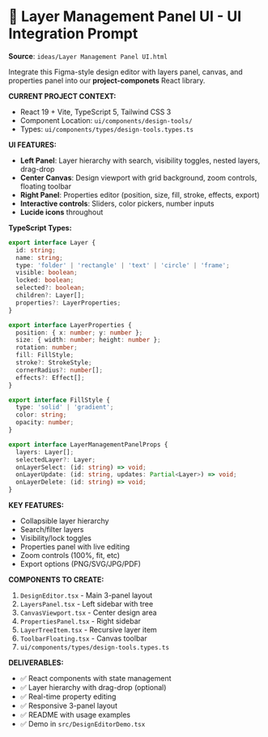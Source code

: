 # 🎯 Layer Management Panel UI - UI Integration Prompt

**Source**: `ideas/Layer Management Panel UI.html`

Integrate this Figma-style design editor with layers panel, canvas, and properties panel into our **project-componets** React library.

**CURRENT PROJECT CONTEXT:**
- React 19 + Vite, TypeScript 5, Tailwind CSS 3
- Component Location: `ui/components/design-tools/`
- Types: `ui/components/types/design-tools.types.ts`

**UI FEATURES:**
- **Left Panel**: Layer hierarchy with search, visibility toggles, nested layers, drag-drop
- **Center Canvas**: Design viewport with grid background, zoom controls, floating toolbar
- **Right Panel**: Properties editor (position, size, fill, stroke, effects, export)
- **Interactive controls**: Sliders, color pickers, number inputs
- **Lucide icons** throughout

**TypeScript Types:**
```typescript
export interface Layer {
  id: string;
  name: string;
  type: 'folder' | 'rectangle' | 'text' | 'circle' | 'frame';
  visible: boolean;
  locked: boolean;
  selected?: boolean;
  children?: Layer[];
  properties?: LayerProperties;
}

export interface LayerProperties {
  position: { x: number; y: number };
  size: { width: number; height: number };
  rotation: number;
  fill: FillStyle;
  stroke?: StrokeStyle;
  cornerRadius?: number[];
  effects?: Effect[];
}

export interface FillStyle {
  type: 'solid' | 'gradient';
  color: string;
  opacity: number;
}

export interface LayerManagementPanelProps {
  layers: Layer[];
  selectedLayer?: Layer;
  onLayerSelect: (id: string) => void;
  onLayerUpdate: (id: string, updates: Partial<Layer>) => void;
  onLayerDelete: (id: string) => void;
}
```

**KEY FEATURES:**
- Collapsible layer hierarchy
- Search/filter layers
- Visibility/lock toggles
- Properties panel with live editing
- Zoom controls (100%, fit, etc)
- Export options (PNG/SVG/JPG/PDF)

**COMPONENTS TO CREATE:**
1. `DesignEditor.tsx` - Main 3-panel layout
2. `LayersPanel.tsx` - Left sidebar with tree
3. `CanvasViewport.tsx` - Center design area
4. `PropertiesPanel.tsx` - Right sidebar
5. `LayerTreeItem.tsx` - Recursive layer item
6. `ToolbarFloating.tsx` - Canvas toolbar
7. `ui/components/types/design-tools.types.ts`

**DELIVERABLES:**
- ✅ React components with state management
- ✅ Layer hierarchy with drag-drop (optional)
- ✅ Real-time property editing
- ✅ Responsive 3-panel layout
- ✅ README with usage examples
- ✅ Demo in `src/DesignEditorDemo.tsx`
